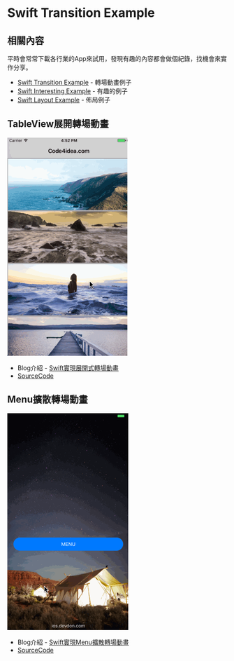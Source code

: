 # Swift Transition Example

## 相關內容
平時會常常下載各行業的App來試用，發現有趣的內容都會做個紀錄，找機會來實作分享。

 - [Swift Transition Example](https://github.com/slamdon/Swift-Transition-Example) - 轉場動畫例子
 - [Swift Interesting Example](https://github.com/slamdon/Swift-Interesting) - 有趣的例子
 - [Swift Layout Example](https://github.com/slamdon/Swift-Layout-Example) - 佈局例子

## TableView展開轉場動畫

![Expand Transition](github_resources/Expand-Transition.gif)

 - Blog介紹 - [Swift實現展開式轉場動畫](https://ios.devdon.com/archives/341)
 - [SourceCode](https://github.com/slamdon/Swift-Transition-Example/tree/master/Expand)

 
## Menu擴散轉場動畫
![Diffusion Transition](github_resources/Menu-Diffusion-Transition.gif)

  - Blog介紹 - [Swift實現Menu擴散轉場動畫](https://ios.devdon.com/archives/547)
  - [SourceCode](https://github.com/slamdon/Swift-Transition-Example/tree/master/MenuDiffusion)